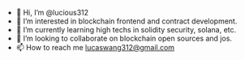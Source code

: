 - 👋 Hi, I’m @lucious312
- 👀 I’m interested in blockchain frontend and contract development.
- 🌱 I’m currently learning high techs in solidity security, solana, etc.
- 💞️ I’m looking to collaborate on blockchain open sources and jos.
- 📫 How to reach me lucaswang312@gmail.com

<!---
lucious312/lucious312 is a ✨ special ✨ repository because its `README.md` (this file) appears on your GitHub profile.
You can click the Preview link to take a look at your changes.
--->
